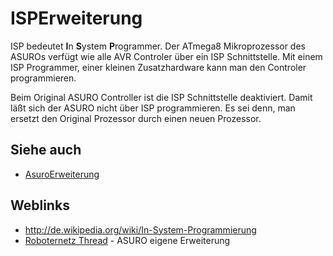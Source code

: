 # ISPErweiterung

ISP bedeutet **I**n **S**ystem **P**rogrammer. Der ATmega8 Mikroprozessor des ASUROs verfügt wie alle AVR Controler über ein ISP Schnittstelle. Mit einem ISP Programmer, einer kleinen Zusatzhardware kann man den Controler programmieren. 

Beim Original ASURO Controller ist die ISP Schnittstelle deaktiviert. Damit läßt sich der ASURO nicht über ISP programmieren. Es sei denn, man ersetzt den Original Prozessor durch einen neuen Prozessor. 



## Siehe auch

*   [AsuroErweiterung][1] 



## Weblinks

*   <http://de.wikipedia.org/wiki/In-System-Programmierung> 
*   [Roboternetz Thread][2] - ASURO eigene Erweiterung

 [1]: http://www.asurowiki.de/pmwiki/pmwiki.php/Main/AsuroErweiterung
 [2]: http://www.roboternetz.de/phpBB2/viewtopic.php?t=9635